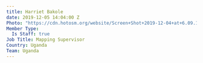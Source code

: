 ```yaml
---
title: Harriet Bakole
date: 2019-12-05 14:04:00 Z
Photo: "https://cdn.hotosm.org/website/Screen+Shot+2019-12-04+at+6.09.14+PM-fc50aa.png"
Member Type:
  Is Staff: true
Job Title: Mapping Supervisor
Country: Uganda
Team: Uganda
---
```


